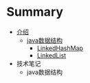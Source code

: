 # Summary

* [介绍](README.md)
  * [java数据结构](javashu-ju-jie-gou.md)
    * [LinkedHashMap](javashu-ju-jie-gou/linkedhashmap.md)
    * [LinkedList](javashu-ju-jie-gou/linkedlist.md)
* 技术笔记
  * java数据结构



